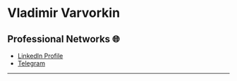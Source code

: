 # Vladimir Varvorkin 

## Professional Networks 🌐
- [LinkedIn Profile](https://www.linkedin.com/in/vvvlladimir/)
- [Telegram](https://t.me/vvvlladimir)

---
